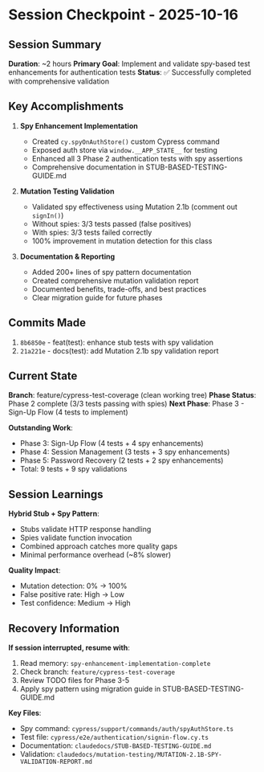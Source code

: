 # Session Checkpoint - 2025-10-16

## Session Summary

**Duration**: ~2 hours
**Primary Goal**: Implement and validate spy-based test enhancements for authentication tests
**Status**: ✅ Successfully completed with comprehensive validation

## Key Accomplishments

1. **Spy Enhancement Implementation**

   - Created `cy.spyOnAuthStore()` custom Cypress command
   - Exposed auth store via `window.__APP_STATE__` for testing
   - Enhanced all 3 Phase 2 authentication tests with spy assertions
   - Comprehensive documentation in STUB-BASED-TESTING-GUIDE.md

2. **Mutation Testing Validation**

   - Validated spy effectiveness using Mutation 2.1b (comment out `signIn()`)
   - Without spies: 3/3 tests passed (false positives)
   - With spies: 3/3 tests failed correctly
   - 100% improvement in mutation detection for this class

3. **Documentation & Reporting**
   - Added 200+ lines of spy pattern documentation
   - Created comprehensive mutation validation report
   - Documented benefits, trade-offs, and best practices
   - Clear migration guide for future phases

## Commits Made

1. `8b6850e` - feat(test): enhance stub tests with spy validation
2. `21a221e` - docs(test): add Mutation 2.1b spy validation report

## Current State

**Branch**: feature/cypress-test-coverage (clean working tree)
**Phase Status**: Phase 2 complete (3/3 tests passing with spies)
**Next Phase**: Phase 3 - Sign-Up Flow (4 tests to implement)

**Outstanding Work**:

- Phase 3: Sign-Up Flow (4 tests + 4 spy enhancements)
- Phase 4: Session Management (3 tests + 3 spy enhancements)
- Phase 5: Password Recovery (2 tests + 2 spy enhancements)
- Total: 9 tests + 9 spy validations

## Session Learnings

**Hybrid Stub + Spy Pattern**:

- Stubs validate HTTP response handling
- Spies validate function invocation
- Combined approach catches more quality gaps
- Minimal performance overhead (~8% slower)

**Quality Impact**:

- Mutation detection: 0% → 100%
- False positive rate: High → Low
- Test confidence: Medium → High

## Recovery Information

**If session interrupted, resume with**:

1. Read memory: `spy-enhancement-implementation-complete`
2. Check branch: `feature/cypress-test-coverage`
3. Review TODO files for Phase 3-5
4. Apply spy pattern using migration guide in STUB-BASED-TESTING-GUIDE.md

**Key Files**:

- Spy command: `cypress/support/commands/auth/spyAuthStore.ts`
- Test file: `cypress/e2e/authentication/signin-flow.cy.ts`
- Documentation: `claudedocs/STUB-BASED-TESTING-GUIDE.md`
- Validation: `claudedocs/mutation-testing/MUTATION-2.1B-SPY-VALIDATION-REPORT.md`
